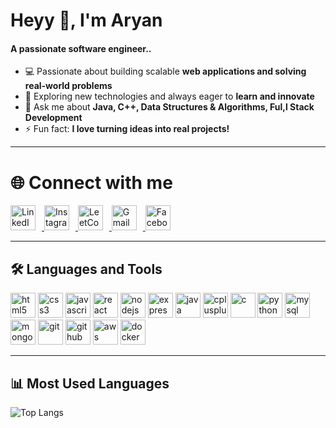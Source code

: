# Heyy 👋, I'm Aryan 
<h4>A passionate software engineer..</h4>

- 💻 Passionate about building scalable **web applications and solving real-world problems**   
- 🚀 Exploring new technologies and always eager to **learn and innovate**
- 💬 Ask me about **Java, C++, Data Structures & Algorithms, Ful,l Stack Development**  
- ⚡ Fun fact: **I love turning ideas into real projects!**  

---

# 🌐 Connect with me   
<p align="left">
<a href="https://www.linkedin.com/in/your-linkedin" target="_blank">
  <img src="https://cdn-icons-png.flaticon.com/512/3536/3536505.png" alt="LinkedIn" width="40" height="40" style="margin-right:10px;"/>
</a>
<a href="https://www.instagram.com/your-instagram" target="_blank">
  <img src="https://cdn-icons-png.flaticon.com/512/2111/2111463.png" alt="Instagram" width="40" height="40" style="margin-right:10px;"/>
</a>
<a href="https://leetcode.com/your-leetcode" target="_blank">
  <img src="https://upload.wikimedia.org/wikipedia/commons/1/19/LeetCode_logo_black.png" alt="LeetCode" width="40" height="40" style="margin-right:10px;"/>
</a>
<a href="mailto:yourmail@gmail.com" target="_blank">
  <img src="https://cdn-icons-png.flaticon.com/512/732/732200.png" alt="Gmail" width="40" height="40" style="margin-right:10px;"/>
</a>
<a href="https://www.facebook.com/your-facebook" target="_blank">
  <img src="https://cdn-icons-png.flaticon.com/512/733/733547.png" alt="Facebook" width="40" height="40"/>
</a>
</p>

---

## 🛠️ Languages and Tools 

<p align="left"> 
  <img src="https://cdn.jsdelivr.net/gh/devicons/devicon/icons/html5/html5-original.svg" alt="html5" width="40" height="40"/> 
  <img src="https://cdn.jsdelivr.net/gh/devicons/devicon/icons/css3/css3-original.svg" alt="css3" width="40" height="40"/> 
  <img src="https://cdn.jsdelivr.net/gh/devicons/devicon/icons/javascript/javascript-original.svg" alt="javascript" width="40" height="40"/> 
  <img src="https://cdn.jsdelivr.net/gh/devicons/devicon/icons/react/react-original.svg" alt="react" width="40" height="40"/> 
  <img src="https://cdn.jsdelivr.net/gh/devicons/devicon/icons/nodejs/nodejs-original.svg" alt="nodejs" width="40" height="40"/> 
  <img src="https://cdn.jsdelivr.net/gh/devicons/devicon/icons/express/express-original.svg" alt="express" width="40" height="40"/> 
  <img src="https://cdn.jsdelivr.net/gh/devicons/devicon/icons/java/java-original.svg" alt="java" width="40" height="40"/> 
  <img src="https://cdn.jsdelivr.net/gh/devicons/devicon/icons/cplusplus/cplusplus-original.svg" alt="cplusplus" width="40" height="40"/> 
  <img src="https://cdn.jsdelivr.net/gh/devicons/devicon/icons/c/c-original.svg" alt="c" width="40" height="40"/> 
  <img src="https://cdn.jsdelivr.net/gh/devicons/devicon/icons/python/python-original.svg" alt="python" width="40" height="40"/> 
  <img src="https://cdn.jsdelivr.net/gh/devicons/devicon/icons/mysql/mysql-original.svg" alt="mysql" width="40" height="40"/> 
  <img src="https://cdn.jsdelivr.net/gh/devicons/devicon/icons/mongodb/mongodb-original.svg" alt="mongodb" width="40" height="40"/> 
  <img src="https://cdn.jsdelivr.net/gh/devicons/devicon/icons/git/git-original.svg" alt="git" width="40" height="40"/> 
  <img src="https://cdn.jsdelivr.net/gh/devicons/devicon/icons/github/github-original.svg" alt="github" width="40" height="40"/> 
  <img src="https://cdn.jsdelivr.net/gh/devicons/devicon/icons/amazonwebservices/amazonwebservices-original.svg" alt="aws" width="40" height="40"/> 
  <img src="https://cdn.jsdelivr.net/gh/devicons/devicon/icons/docker/docker-original.svg" alt="docker" width="40" height="40"/> 
</p>



---

## 📊 Most Used Languages  
![Top Langs](https://github-readme-stats.vercel.app/api/top-langs/?username=agaryangupta&layout=compact)
